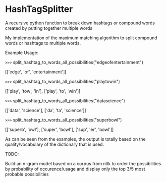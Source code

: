HashTagSplitter
===============

A recursive python function to break down hashtags or compound words created by putting together multiple words

My implementation of the maximum matching algorithm to split compound words or hashtags to multiple words.




Example Usage:

`>>>` split_hashtag_to_words_all_possibilities("edgeofentertainment")

[['edge', 'of', 'entertainment']]

`>>>` split_hashtag_to_words_all_possibilities("playtowin")

[['play', 'tow', 'in'], ['play', 'to', 'win']]

`>>>` split_hashtag_to_words_all_possibilities("datascience")

[['data', 'science'], ['da', 'ta', 'science']]

`>>>` split_hashtag_to_words_all_possibilities("superbowl")

[['superb', 'owl'], ['super', 'bowl'], ['sup', 'er', 'bowl']]



As can be seen from the examples, the output is totally based on the quality/vocabulary of the dictionary that is used.


TODO:

Build an n-gram model based on a corpus from nltk to order the possibilities by probability of occurence/usage and display only the top 3/5 most probable possibilities
